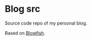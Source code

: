 # Blog src

Source code repo of my personal blog.

Based on [Blowfish](https://github.com/nunocoracao/blowfish).